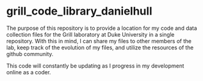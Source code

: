 grill_code_library_danielhull
================================

The purpose of this repository is to provide a location for my code and data collection files for 
the Grill laboratory at Duke University in a single repository. With this in mind, I can share my
files to other members of the lab, keep track of the evolution of my files, and utilize the resources
of the github community. 

This code will constantly be updating as I progress in my development online as a coder.

